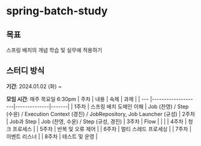 # spring-batch-study

## 목표
스프링 배치의 개념 학습 및 실무에 적용하기


## 스터디 방식
**기간**: 2024.01.02 (화) ~ 

**모임 시간**: 매주 목요일 6:30pm 
| 주차 | 내용                | 숙제             |  과제   |
| --- |--------------------|--------------|-------|
| 1주차 | 스프링 배치 도메인 이해 | Job (찬영) / Step (수윤) / Execution Context (경진) / JobRepository, Job Launcher (규성)
| 2주차 | Job과 Step |  Job (찬영, 수윤) / Step (규성, 경진)
| 3주차 | Flow |     |    |
| 4주차 | 청크 프로세스 |
| 5주차 | 반복 및 오류 제어 |
| 6주차 | 멀티 스레드 프로세싱 |
| 7주차 | 이벤트 리스너 |
| 8주차 | 테스트 및 운영 |


